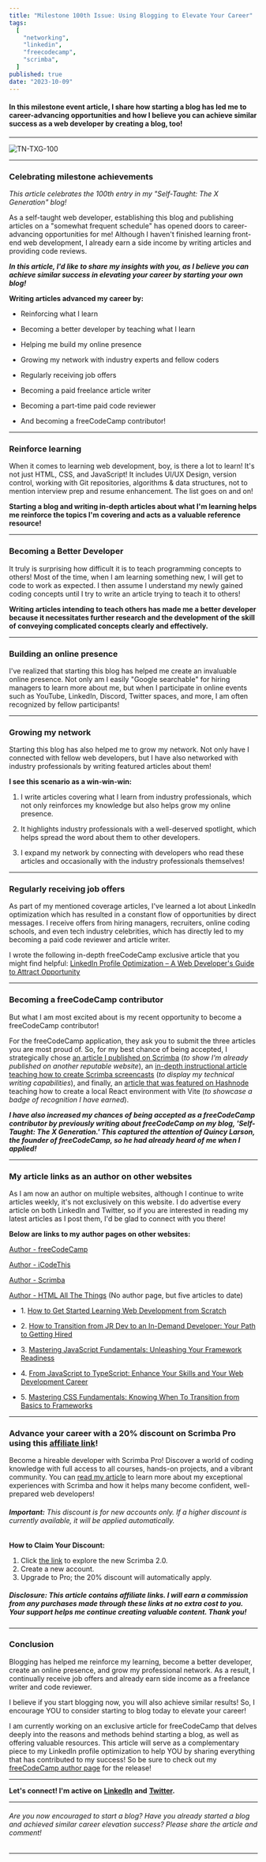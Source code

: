 ```yaml
---
title: "Milestone 100th Issue: Using Blogging to Elevate Your Career"
tags:
  [
    "networking",
    "linkedin",
    "freecodecamp",
    "scrimba",
  ]
published: true
date: "2023-10-09"
---
```


#### In this milestone event article, I share how starting a blog has led me to career-advancing opportunities and how I believe you can achieve similar success as a web developer by creating a blog, too!

---

![TN-TXG-100](img/10-09-2023/TN-TXG-100.png)

---

### Celebrating milestone achievements

*This article celebrates the 100th entry in my "Self-Taught: The X Generation" blog!*

As a self-taught web developer, establishing this blog and publishing articles on a "somewhat frequent schedule" has opened doors to career-advancing opportunities for me! Although I haven't finished learning front-end web development, I already earn a side income by writing articles and providing code reviews.

***In this article, I'd like to share my insights with you, as I believe you can achieve similar success in elevating your career by starting your own blog!***

**Writing articles advanced my career by:**

* Reinforcing what I learn
    
* Becoming a better developer by teaching what I learn
    
* Helping me build my online presence
    
* Growing my network with industry experts and fellow coders
    
* Regularly receiving job offers
    
* Becoming a paid freelance article writer
    
* Becoming a part-time paid code reviewer
    
* And becoming a freeCodeCamp contributor!
    

---

### Reinforce learning

When it comes to learning web development, boy, is there a lot to learn! It's not just HTML, CSS, and JavaScript! It includes UI/UX Design, version control, working with Git repositories, algorithms & data structures, not to mention interview prep and resume enhancement. The list goes on and on!

**Starting a blog and writing in-depth articles about what I'm learning helps me reinforce the topics I'm covering and acts as a valuable reference resource!**

---

### Becoming a Better Developer

It truly is surprising how difficult it is to teach programming concepts to others! Most of the time, when I am learning something new, I will get to code to work as expected. I then assume I understand my newly gained coding concepts until I try to write an article trying to teach it to others!

**Writing articles intending to teach others has made me a better developer because it necessitates further research and the development of the skill of conveying complicated concepts clearly and effectively.**

---

### Building an online presence

I've realized that starting this blog has helped me create an invaluable online presence. Not only am I easily "Google searchable" for hiring managers to learn more about me, but when I participate in online events such as YouTube, LinkedIn, Discord, Twitter spaces, and more, I am often recognized by fellow participants!

---

### Growing my network

Starting this blog has also helped me to grow my network. Not only have I connected with fellow web developers, but I have also networked with industry professionals by writing featured articles about them!

**I see this scenario as a win-win-win:**

1. I write articles covering what I learn from industry professionals, which not only reinforces my knowledge but also helps grow my online presence.
    
2. It highlights industry professionals with a well-deserved spotlight, which helps spread the word about them to other developers.
    
3. I expand my network by connecting with developers who read these articles and occasionally with the industry professionals themselves!
    

---

### Regularly receiving job offers

As part of my mentioned coverage articles, I've learned a lot about LinkedIn optimization which has resulted in a constant flow of opportunities by direct messages. I receive offers from hiring managers, recruiters, online coding schools, and even tech industry celebrities, which has directly led to my becoming a paid code reviewer and article writer.

I wrote the following in-depth freeCodeCamp exclusive article that you might find helpful: [LinkedIn Profile Optimization – A Web Developer's Guide to Attract Opportunity](https://www.freecodecamp.org/news/linkedin-profile-optimization/)

---

### Becoming a freeCodeCamp contributor

But what I am most excited about is my recent opportunity to become a freeCodeCamp contributor!

For the freeCodeCamp application, they ask you to submit the three articles you are most proud of. So, for my best chance of being accepted, I strategically chose [an article I published on Scrimba](https://scrimba.com/articles/linkedin-for-developers/) (*to show I'm already published on another reputable website*), an [in-depth instructional article teaching how to create Scrimba screencasts](https://selftaughttxg.com/2021/02-21/CreateAScrimbaScreencast/) (*to display my technical writing capabilities*), and finally, an [article that was featured on Hashnode](https://michaeljudelarocca.hashnode.dev/how-to-create-a-local-react-environment-with-vite) teaching how to create a local React environment with Vite (*to showcase a badge of recognition I have earned*).

***I have also increased my chances of being accepted as a freeCodeCamp contributor by previously writing about freeCodeCamp on my blog, 'Self-Taught: The X Generation.' This captured the attention of Quincy Larson, the founder of freeCodeCamp, so he had already heard of me when I applied!***

---

### My article links as an author on other websites

As I am now an author on multiple websites, although I continue to write articles weekly, it's not exclusively on this website. I do advertise every article on both LinkedIn and Twitter, so if you are interested in reading my latest articles as I post them, I'd be glad to connect with you there!

**Below are links to my author pages on other websites:**

[Author - freeCodeCamp](https://www.freecodecamp.org/news/author/michael-larocca/)

[Author - iCodeThis](https://icodethis.com/blog/authors/Michael_Larocca)

[Author - Scrimba](https://scrimba.com/articles/author/michael/)

[Author - HTML All The Things](https://www.htmlallthethings.com/) (No author page, but five articles to date)

* 1\. [How to Get Started Learning Web Development from Scratch](https://www.htmlallthethings.com/blog-posts/how-to-get-started-learning-web-development-from-scratch)
    
* 2\. [How to Transition from JR Dev to an In-Demand Developer: Your Path to Getting Hired](https://www.htmlallthethings.com/blog-posts/how-to-transition-from-jr-dev-to-an-in-demand-developer-your-path-to-getting-hired)
    
* 3\. [Mastering JavaScript Fundamentals: Unleashing Your Framework Readiness](https://www.htmlallthethings.com/blog-posts/mastering-javascript-fundamentals-unleashing-your-framework-readiness)
    
* 4\. [From JavaScript to TypeScript: Enhance Your Skills and Your Web Development Career](https://www.htmlallthethings.com/blog-posts/from-javascript-to-typescript-enhance-your-skills-and-your-web-development-career)
    
* 5\. [Mastering CSS Fundamentals: Knowing When To Transition from Basics to Frameworks](https://www.htmlallthethings.com/blog-posts/mastering-css-fundamentals-knowing-when-to-transition-from-basics-to-frameworks)
    

---

### Advance your career with a 20% discount on Scrimba Pro using this [affiliate link](https://scrimba.com/?via=MichaelLarocca)!

Become a hireable developer with Scrimba Pro! Discover a world of coding knowledge with full access to all courses, hands-on projects, and a vibrant community. You can [read my article](https://selftaughttxg.com/2021/06-21/06-07-21/) to learn more about my exceptional experiences with Scrimba and how it helps many become confident, well-prepared web developers!

###### ***Important:*** *This discount is for new accounts only. If a higher discount is currently available, it will be applied automatically.*

**How to Claim Your Discount:**
1. Click [the link](https://scrimba.com/?via=MichaelLarocca) to explore the new Scrimba 2.0.
2. Create a new account.
3. Upgrade to Pro; the 20% discount will automatically apply.

##### ***Disclosure:*** *This article contains affiliate links. I will earn a commission from any purchases made through these links at no extra cost to you. Your support helps me continue creating valuable content. Thank you!*

---

### Conclusion

Blogging has helped me reinforce my learning, become a better developer, create an online presence, and grow my professional network. As a result, I continually receive job offers and already earn side income as a freelance writer and code reviewer.

I believe if you start blogging now, you will also achieve similar results! So, I encourage YOU to consider starting to blog today to elevate your career!

I am currently working on an exclusive article for freeCodeCamp that delves deeply into the reasons and methods behind starting a blog, as well as offering valuable resources. This article will serve as a complementary piece to my LinkedIn profile optimization to help YOU by sharing everything that has contributed to my success! So be sure to check out my [freeCodeCamp author page](https://www.freecodecamp.org/news/author/michael-larocca/) for the release!

---

**Let's connect! I'm active on** [**LinkedIn**](https://www.linkedin.com/in/michaeljudelarocca/) **and** [**Twitter**](https://twitter.com/MikeJudeLarocca)**.**

---

###### *Are you now encouraged to start a blog? Have you already started a blog and achieved similar career elevation success? Please share the article and comment!*

---

